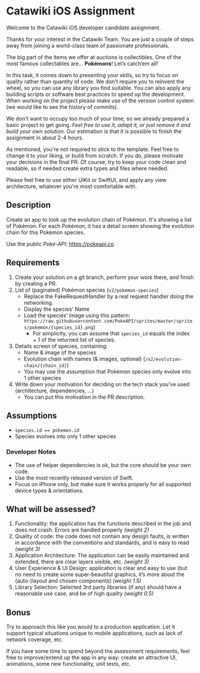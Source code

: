 # Catawiki iOS Assignment

Welcome to the Catawiki iOS developer candidate assignment.

Thanks for your interest in the Catawiki Team. You are just a couple of steps away from joining a world-class team of passionate professionals.

The big part of the items we offer at auctions is collectibles. One of the most famous collectables are… **Pokémons**! Let’s catch’em all!

In this task, it comes down to presenting your skills, so try to focus on quality rather than quantity of code. We don’t require you to reinvent the wheel, so you can use any library you find suitable. You can also apply any building scripts or software best practices to speed up the development. When working on the project please make use of the version control system (we would like to see the history of commits).

We don't want to occupy too much of your time, so we already prepared a basic project to get going. _Feel free to use it, adapt it, or just remove it and build your own solution_. Our estimation is that it is possible to finish the assignment in about 2-4 hours.

As mentioned, you're not required to stick to the template. Feel free to change it to your liking, or build from scratch. If you do, please motivate your decisions in the final PR. Of course, try to keep your code clean and readable, so if needed create extra types and files where needed.

Please feel free to use either UIKit or SwiftUI, and apply any view architecture, whatever you're most comfortable with.

## Description
Create an app to look up the evolution chain of Pokémon. It's showing a list of Pokémon. For each Pokémon, it has a detail screen showing the evolution chain for this Pokémon species.

Use the public *Poké-API*: https://pokeapi.co

## Requirements
1. Create your solution on a git branch, perform your work there, and finish by creating a PR.
2. List of (paginated) Pokémon species (`v2/pokemon-species`)
    * Replace the FakeRequestHandler by a real request handler doing the networking.
    * Display the species' Name
    * Load the species' image using this pattern: `https://raw.githubusercontent.com/PokeAPI/sprites/master/sprites/pokemon/{species_id}.png`)
      * For simplicity, you can assume that `species_id` equals the index + 1 of the returned list of species.
3. Details screen of species, containing:
    * Name & image of the species
    * Evolution chain with names (& images, optional) (`/v2/evolution-chain/{chain_id}`)
    * You may use the assumption that Pokémon species only evolve into 1 other species
4. Write down your motivation for deciding on the tech stack you've used (architecture, dependencies, …)
    * You can put this motivation in the PR description.

## Assumptions
* `species.id == pokemon.id`
* Species evolves into only 1 other species

### Developer Notes
* The use of helper dependencies is ok, but the core should be your own code.
* Use the most recently released version of Swift.
* Focus on iPhone only, but make sure it works properly for all supported device types & orientations.

## What will be assessed?
1. Functionality: the application has the functions described in the job and does not crash. Errors are handled properly *(weight 2)*
2. Quality of code: the code does not contain any design faults, is written in accordance with the conventions and standards, and is easy to read *(weight 3)*
3. Application Architecture: The application can be easily maintained and extended, there are clear layers visible, etc. *(weight 3)*
4. User Experience & UI Design: application is clear and easy to use (but no need to create some super-beautiful graphics, it’s more about the (auto-)layout and chosen components) *(weight 1.5)*
5. Library Selection: Selected 3rd party libraries (if any) should have a reasonable use case, and be of high quality *(weight 0.5)*

## Bonus
Try to approach this like you would to a production application. Let it support typical situations unique to mobile applications, such as lack of network coverage, etc.

If you have some time to spend beyond the assessment requirements, feel free to improve/extend up the app in any way: create an attractive UI, animations, some new functionality, unit tests, etc.
